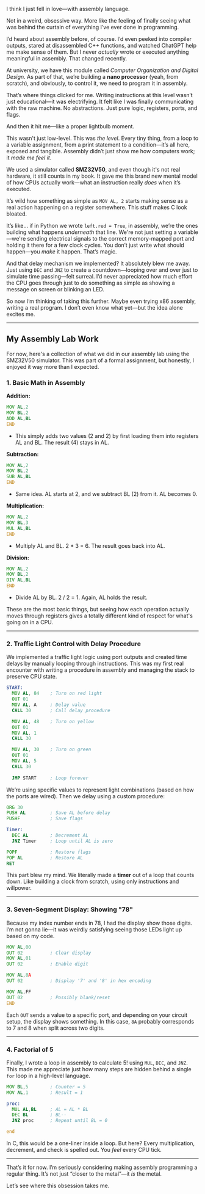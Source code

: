 <!--  
title: "Falling in Love with Assembly"  
author: "Malindu"  
date: "2025-05-08"  
excerpt: "How I got introduced to assembly language, why it blew my mind, and a glimpse into a real program I wrote for our nano-processor lab."  
img: "/img/assembly-love.png"  
pinned: false  
tags: low-level, asm, kuppi, uni
-->

I think I just fell in love—with assembly language.

Not in a weird, obsessive way. More like the feeling of finally seeing what was behind the curtain of everything I’ve ever done in programming.

I’d heard about assembly before, of course. I’d even peeked into compiler outputs, stared at disassembled C++ functions, and watched ChatGPT help me make sense of them. But I never *actually* wrote or executed anything meaningful in assembly. That changed recently.

At university, we have this module called *Computer Organization and Digital Design*. As part of that, we’re building a **nano processor** (yeah, from scratch), and obviously, to control it, we need to program it in assembly.

That’s where things clicked for me. Writing instructions at this level wasn’t just educational—it was electrifying. It felt like I was finally communicating with the raw machine. No abstractions. Just pure logic, registers, ports, and flags.

And then it hit me—like a proper lightbulb moment.

This wasn't just low-level. This was *the level*. Every tiny thing, from a loop to a variable assignment, from a print statement to a condition—it’s all here, exposed and tangible. Assembly didn’t just show me how computers work; it *made me feel it*.

We used a simulator called **SMZ32V50**, and even though it's not real hardware, it still counts in my book. It gave me this brand new mental model of how CPUs actually work—what an instruction really *does* when it’s executed.

It’s wild how something as simple as `MOV AL, 2` starts making sense as a real action happening on a register somewhere. This stuff makes C look bloated.

It’s like... if in Python we wrote `left.red = True`, in assembly, we’re the ones building what happens *underneath* that line. We're not just setting a variable—we're sending electrical signals to the correct memory-mapped port and holding it there for a few clock cycles. You don’t just write what should happen—you *make* it happen. That’s magic.

And that delay mechanism we implemented? It absolutely blew me away. Just using `DEC` and `JNZ` to create a countdown—looping over and over just to simulate time passing—felt surreal. I’d never appreciated how much effort the CPU goes through just to do something as simple as showing a message on screen or blinking an LED.

So now I’m thinking of taking this further. Maybe even trying x86 assembly, writing a real program. I don’t even know what yet—but the idea alone excites me.

---

## My Assembly Lab Work

For now, here's a collection of what we did in our assembly lab using the SMZ32V50 simulator. This was part of a formal assignment, but honestly, I enjoyed it way more than I expected.

### 1. Basic Math in Assembly

**Addition:**

```asm
MOV AL,2
MOV BL,2
ADD AL,BL
END
```

* This simply adds two values (2 and 2) by first loading them into registers AL and BL. The result (4) stays in AL.

**Subtraction:**

```asm
MOV AL,2
MOV BL,2
SUB AL,BL
END
```

* Same idea. AL starts at 2, and we subtract BL (2) from it. AL becomes 0.

**Multiplication:**

```asm
MOV AL,2
MOV BL,3
MUL AL,BL
END
```

* Multiply AL and BL. 2 \* 3 = 6. The result goes back into AL.

**Division:**

```asm
MOV AL,2
MOV BL,2
DIV AL,BL
END
```

* Divide AL by BL. 2 / 2 = 1. Again, AL holds the result.

These are the most basic things, but seeing how each operation actually moves through registers gives a totally different kind of respect for what's going on in a CPU.

---

### 2. Traffic Light Control with Delay Procedure

We implemented a traffic light logic using port outputs and created time delays by manually looping through instructions. This was my first real encounter with writing a procedure in assembly and managing the stack to preserve CPU state.

```asm
START:
  MOV AL, 84    ; Turn on red light
  OUT 01
  MOV AL, A     ; Delay value
  CALL 30       ; Call delay procedure

  MOV AL, 48    ; Turn on yellow
  OUT 01
  MOV AL, 1
  CALL 30

  MOV AL, 30    ; Turn on green
  OUT 01
  MOV AL, 5
  CALL 30
  
  JMP START     ; Loop forever
```

We’re using specific values to represent light combinations (based on how the ports are wired). Then we delay using a custom procedure:

```asm
ORG 30
PUSH AL         ; Save AL before delay
PUSHF           ; Save flags

Timer:
  DEC AL        ; Decrement AL
  JNZ Timer     ; Loop until AL is zero

POPF            ; Restore flags
POP AL          ; Restore AL
RET
```

This part blew my mind. We literally made a **timer** out of a loop that counts down. Like building a clock from scratch, using only instructions and willpower.

---

### 3. Seven-Segment Display: Showing "78"

Because my index number ends in 78, I had the display show those digits. I’m not gonna lie—it was weirdly satisfying seeing those LEDs light up based on my code.

```asm
MOV AL,00
OUT 02          ; Clear display
MOV AL,01
OUT 02          ; Enable digit

MOV AL,8A
OUT 02          ; Display '7' and '8' in hex encoding

MOV AL,FF
OUT 02          ; Possibly blank/reset
END
```

Each `OUT` sends a value to a specific port, and depending on your circuit setup, the display shows something. In this case, `8A` probably corresponds to 7 and 8 when split across two digits.

---

### 4. Factorial of 5

Finally, I wrote a loop in assembly to calculate 5! using `MUL`, `DEC`, and `JNZ`. This made me appreciate just how many steps are hidden behind a single `for` loop in a high-level language.

```asm
MOV BL,5        ; Counter = 5
MOV AL,1        ; Result = 1

proc:
  MUL AL,BL     ; AL = AL * BL
  DEC BL        ; BL--
  JNZ proc      ; Repeat until BL = 0

end
```

In C, this would be a one-liner inside a loop. But here? Every multiplication, decrement, and check is spelled out. You *feel* every CPU tick.

---

That’s it for now. I’m seriously considering making assembly programming a regular thing. It’s not just “closer to the metal”—it *is* the metal.

Let’s see where this obsession takes me.
